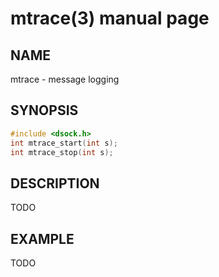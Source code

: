 # mtrace(3) manual page

## NAME

mtrace - message logging

## SYNOPSIS

```c
#include <dsock.h>
int mtrace_start(int s);
int mtrace_stop(int s);
```

## DESCRIPTION

TODO

## EXAMPLE

TODO

